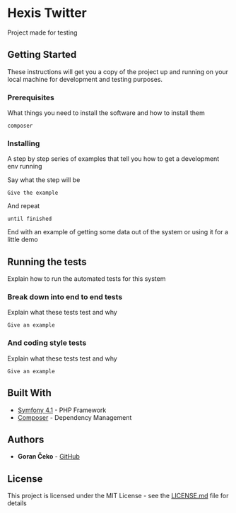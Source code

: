 # Hexis Twitter

Project made for testing

## Getting Started

These instructions will get you a copy of the project up and running on your local machine for development and testing purposes.

### Prerequisites

What things you need to install the software and how to install them

```
composer
```

### Installing

A step by step series of examples that tell you how to get a development env running

Say what the step will be

```
Give the example
```

And repeat

```
until finished
```

End with an example of getting some data out of the system or using it for a little demo

## Running the tests

Explain how to run the automated tests for this system

### Break down into end to end tests

Explain what these tests test and why

```
Give an example
```

### And coding style tests

Explain what these tests test and why

```
Give an example
```

## Built With

* [Symfony 4.1](https://symfony.com/doc/4.1/setup.html) - PHP Framework
* [Composer](https://getcomposer.org/) - Dependency Management

## Authors

* **Goran Čeko** - [GitHub](https://github.com/garthlord)

## License

This project is licensed under the MIT License - see the [LICENSE.md](LICENSE.md) file for details
